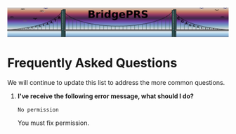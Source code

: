 ![Screenshot](img/slim/misc_logo1.png) 

# Frequently Asked Questions
We will continue to update this list to address the more common questions.

1. **I've receive the following error message, what should I do?**

    ```
    No permission
    ```
    

    You must fix permission. 


